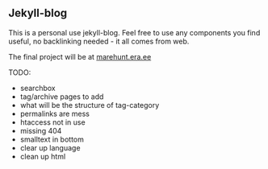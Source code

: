 ## Jekyll-blog

This is a personal use jekyll-blog. Feel free to use any components you find useful, no backlinking needed - it all comes from web.

The final project will be at [marehunt.era.ee](http://marehunt.era.ee) 

TODO:
- searchbox
- tag/archive pages to add
- what will be the structure of tag-category
- permalinks are mess
- htaccess not in use
- missing 404
- smalltext in bottom
- clear up language
- clean up html

